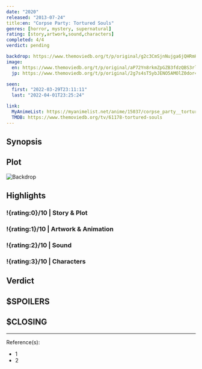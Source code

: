 ```yaml
---
date: "2020"
released: "2013-07-24"
title:en: "Corpse Party: Tortured Souls"
genres: [horror, mystery, supernatural]
rating: [story,artwork,sound,characters]
completed: 4/4
verdict: pending

backdrop: https://www.themoviedb.org/t/p/original/g2c3CmSjnNujga6jQHRmH1CwFtH.jpg
image:
  en: https://www.themoviedb.org/t/p/original/aP72Yn8rkmZpGZB3fdzQBS3rlr6.jpg
  jp: https://www.themoviedb.org/t/p/original/2g7s4sT5ybJENO5AMOlZ0dor4q.jpg

seen:
  first: "2022-03-29T23:11:11"
  last: "2022-04-01T23:25:24"

link:
  MyAnimeList: https://myanimelist.net/anime/15037/corpse_party__tortured_souls_-_bougyakusareta_tamashii_no_jukyou
  TMDB: https://www.themoviedb.org/tv/61178-tortured-souls
---
```


## Synopsis

## Plot

![Backdrop]()

## Highlights

### !{rating:0}/10 | Story & Plot

### !{rating:1}/10 | Artwork & Animation

### !{rating:2}/10 | Sound

### !{rating:3}/10 | Characters

## Verdict

## $SPOILERS

## $CLOSING

---
Reference(s):

- 1
- 2
